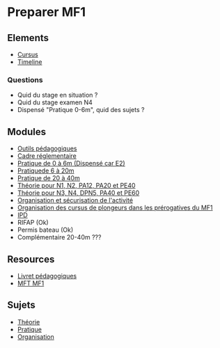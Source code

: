# Preparer MF1

## Elements
* [Cursus](cursus.md)
* [Timeline](timeline.md)

### Questions
* Quid du stage en situation ?
* Quid du stage examen N4
* Dispensé "Pratique 0-6m", quid des sujets ?

## Modules
* [Outils pédagogiques](modules/outils.md)
* [Cadre réglementaire](modules/reglementaire.md)
* [Pratique de 0 à 6m (Dispensé car E2)](modules/pratiques0-6.md)
* [Pratiquede 6 à 20m](modules/pratiques20-40.md)
* [Pratique de 20 à 40m](modules/pratiques20-40.md)
* [Théorie pour N1, N2, PA12, PA20 et PE40](modules/theorien1-n2.md)
* [Théorie pour N3, N4, DPN5, PA40 et PE60](modules/theorien3-pe60.md)
* [Organisation et sécurisation de l'activité](modules/orga-secu.md)
* [Organisation des cursus de plongeurs dans les prérogatives du MF1](modules/cursus.md)
* [IPD](modules/ipd.md)
* RIFAP (Ok)
* Permis bateau (Ok)
* Complémentaire 20-40m ???

## Resources
* [Livret pédagogiques](resources/livret-peda-mf1.pdf)
* [MFT MF1](resources/mf1.pdf)

## Sujets
* [Théorie](sujets/Sujets-MF1-Theorie-2025.pdf)
* [Pratique](sujets/Sujets-MF1-Pratique-2025.pdf)
* [Organisation](sujets/Sujets-MF1-Organisationnelle-2025.pdf)


